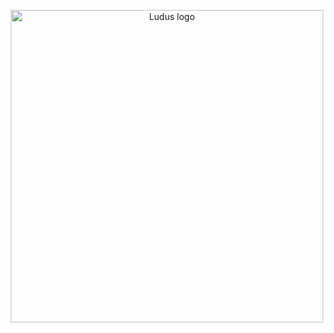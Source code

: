 <p float="left" align="center">
  <img src="ludus-gui/static/ludus.png" width="500" alt="Ludus logo"/>
</p>